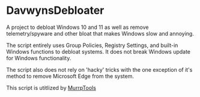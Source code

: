 # DavwynsDebloater
A project to debloat Windows 10 and 11 as well as remove telemetry/spyware and other bloat that makes Windows slow and annoying.

The script entirely uses Group Policies, Registry Settings, and built-in Windows functions to debloat systems. It does not break Windows update for Windows functionality.

The script also does not rely on 'hacky' tricks with the one exception of it's method to remove Microsoft Edge from the system.

This script is utitlized by [MurrpTools](https://github.com/Davwyn/MurrpTools-WinKit)
